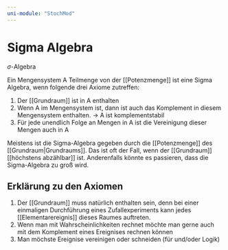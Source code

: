 ```yaml
---
uni-module: "StochMod"
---
```


# Sigma Algebra

$\sigma$-Algebra

Ein Mengensystem A Teilmenge von der [[Potenzmenge]] ist eine Sigma Algebra, wenn folgende drei Axiome zutreffen:

1. Der [[Grundraum]] ist in A enthalten
2. Wenn A im Mengensystem ist, dann ist auch das Komplement in diesem Mengensystem enthalten. → A ist komplementstabil
3. Für jede unendlich Folge an Mengen in A ist die Vereinigung dieser Mengen auch in A

Meistens ist die Sigma-Algebra gegeben durch die [[Potenzmenge]] des [[Grundraum|Grundraums]]. Das ist oft der Fall, wenn der [[Grundraum]] [[höchstens abzählbar]] ist. Anderenfalls könnte es passieren, dass die Sigma-Algebra zu groß wird.

## Erklärung zu den Axiomen

1. Der [[Grundraum]] muss natürlich enthalten sein, denn bei einer einmaligen Durchführung eines Zufallexperiments kann jedes [[Elementarereignis]] dieses Raumes auftreten.
2. Wenn man mit Wahrscheinlichkeiten rechnet möchte man gerne auch mit dem Komplement eines Ereignises rechnen können
3. Man möchste Ereignise vereinigen oder schneiden (für und/oder Logik)
